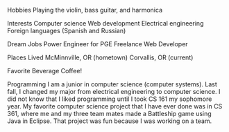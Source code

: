 Hobbies
	 Playing the violin, bass guitar, and harmonica

Interests
	Computer science
	Web development
	Electrical engineering
	Foreign languages (Spanish and Russian)

Dream Jobs
	Power Engineer for PGE
	Freelance Web Developer

Places Lived
	McMinnville, OR (hometown)
	Corvallis, OR (current)

Favorite Beverage
	Coffee!

Programming
	I am a junior in computer science (computer systems).
	Last fall, I changed my major from electrical engineering to computer science.
	I did not know that I liked programming until I took CS 161 my sophomore year.
	My favorite computer science project that I have ever done was in CS 361, where me and my three
	team mates made a Battleship game using Java in Eclipse. That project was fun because I was working
	on a team.